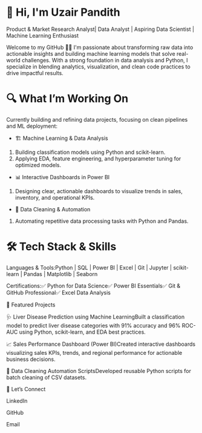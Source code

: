 # 👋 Hi, I'm Uzair Pandith

Product & Market Research Analyst| Data Analyst | Aspiring Data Scientist | Machine Learning Enthusiast

Welcome to my GitHub 👨‍💻
I'm passionate about transforming raw data into actionable insights and building machine learning models that solve real-world challenges. With a strong foundation in data analysis and Python, I specialize in blending analytics, visualization, and clean code practices to drive impactful results.

# 🔍 What I’m Working On

Currently building and refining data projects, focusing on clean pipelines and ML deployment:

- 🏗️ Machine Learning & Data Analysis
1. Building classification models using Python and scikit-learn.
2. Applying EDA, feature engineering, and hyperparameter tuning for optimized models.

 - 📊 Interactive Dashboards in Power BI
1. Designing clear, actionable dashboards to visualize trends in sales, inventory, and operational KPIs.

- 🧹 Data Cleaning & Automation
1. Automating repetitive data processing tasks with Python and Pandas.

# 🛠️ Tech Stack & Skills

Languages & Tools:Python | SQL | Power BI | Excel | Git | Jupyter | scikit-learn | Pandas | Matplotlib | Seaborn

Certifications:✅ Python for Data Science✅ Power BI Essentials✅ Git & GitHub Professional✅ Excel Data Analysis

🚀 Featured Projects

🩺 Liver Disease Prediction using Machine LearningBuilt a classification model to predict liver disease categories with 91% accuracy and 96% ROC-AUC using Python, scikit-learn, and EDA best practices.

📈 Sales Performance Dashboard (Power BI)Created interactive dashboards visualizing sales KPIs, trends, and regional performance for actionable business decisions.

🧹 Data Cleaning Automation ScriptsDeveloped reusable Python scripts for batch cleaning of CSV datasets.

🤝 Let’s Connect

LinkedIn

GitHub

Email

